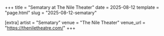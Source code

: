 +++
title = "Sematary at The Nile Theater"
date = 2025-08-12
template = "page.html"
slug = "2025-08-12-sematary"

[extra]
artist = "Sematary"
venue = "The Nile Theater"
venue_url = "https://theniletheatre.com/"
+++
